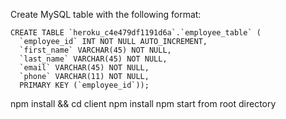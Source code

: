 Create MySQL table with the following format:
```
CREATE TABLE `heroku_c4e479df1191d6a`.`employee_table` (
  `employee_id` INT NOT NULL AUTO_INCREMENT,
  `first_name` VARCHAR(45) NOT NULL,
  `last_name` VARCHAR(45) NOT NULL,
  `email` VARCHAR(45) NOT NULL,
  `phone` VARCHAR(11) NOT NULL,
  PRIMARY KEY (`employee_id`));
```

npm install && cd client npm install
npm start from root directory